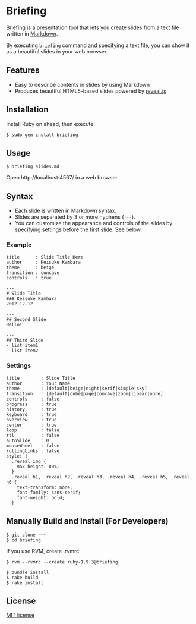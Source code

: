 # Briefing

Briefing is a presentation tool that lets you create slides from a text file written in [Markdown](http://daringfireball.net/projects/markdown/).

By executing `briefing` command and specifying a text file,
you can show it as a beautiful slides in your web browser.

## Features

- Easy to describe contents in slides by using Markdown
- Produces beautiful HTML5-based slides powered by [reveal.js](https://github.com/hakimel/reveal.js/)

## Installation

Install Ruby on ahead, then execute:

    $ sudo gem install briefing

## Usage

    $ briefing slides.md

Open http://localhost:4567/ in a web browser.

## Syntax

- Each slide is written in Markdown syntax.
- Slides are separated by 3 or more hyphens (`---`).
- You can customize the appearance and controls of the slides by specifying settings before the first slide. See below.

### Example

    title      : Slide Title Here
    author     : Keisuke Kambara
    theme      : beige
    transition : concave
    controls   : true
    
    ---
    # Slide Title
    ### Keisuke Kambara
    2012-12-12
    
    ---
    ## Second Slide
    Hello!
    
    ---
    ## Third Slide
    - list item1
    - list item2

### Settings

    title        : Slide Title
    author       : Your Name
    theme        : [default|beige|night|serif|simple|sky]
    transition   : [default|cube|page|concave|zoom|linear|none]
    controls     : false
    progress     : true
    history      : true
    keyboard     : true
    overview     : true
    center       : true
    loop         : false
    rtl          : false
    autoSlide    : 0
    mouseWheel   : false
    rollingLinks : false
    style: |
      .reveal img {
        max-height: 80%;
      }
      .reveal h1, .reveal h2, .reveal h3, .reveal h4, .reveal h5, .reveal h6 {
        text-transform: none;
        font-family: sans-serif;
        font-weight: bold;
      }

## Manually Build and Install (For Developers)

    $ git clone ~~~
    $ cd briefing

If you use RVM, create .rvmrc:

    $ rvm --rvmrc --create ruby-1.9.3@briefing

    $ bundle install
    $ rake build
    $ rake install

## License

[MIT license](http://opensource.org/licenses/MIT)
